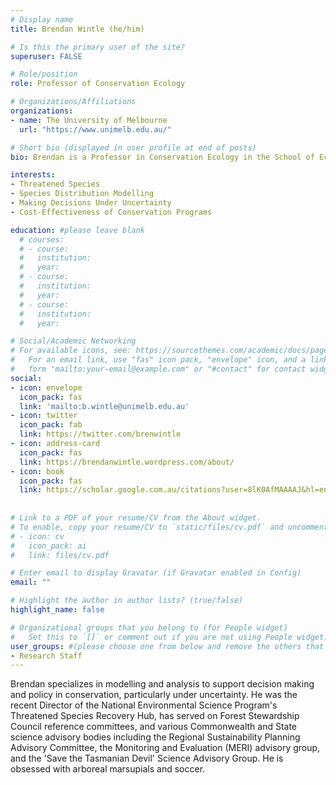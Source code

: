 ```yaml
---
# Display name
title: Brendan Wintle (he/him)

# Is this the primary user of the site?
superuser: FALSE

# Role/position
role: Professor of Conservation Ecology

# Organizations/Affiliations
organizations:
- name: The University of Melbourne
  url: "https://www.unimelb.edu.au/"

# Short bio (displayed in user profile at end of posts)
bio: Brendan is a Professor in Conservation Ecology in the School of Ecosystem and Forest Sciences & one of the PIs in the QAECO group. He is interested in uncertainty and conservation decision making. 

interests:
- Threatened Species
- Species Distribution Modelling
- Making Decisions Under Uncertainty
- Cost-Effectiveness of Conservation Programs

education: #please leave blank
  # courses:
  # - course:
  #   institution:
  #   year:
  # - course:
  #   institution:
  #   year:
  # - course:
  #   institution:
  #   year:

# Social/Academic Networking
# For available icons, see: https://sourcethemes.com/academic/docs/page-builder/#icons
#   For an email link, use "fas" icon pack, "envelope" icon, and a link in the
#   form "mailto:your-email@example.com" or "#contact" for contact widget.
social:
- icon: envelope
  icon_pack: fas
  link: 'mailto:b.wintle@unimelb.edu.au'
- icon: twitter
  icon_pack: fab
  link: https://twitter.com/brenwintle
- icon: address-card
  icon_pack: fas
  link: https://brendanwintle.wordpress.com/about/
- icon: book
  icon_pack: fas
  link: https://scholar.google.com.au/citations?user=8lK0AfMAAAAJ&hl=en
    
  
# Link to a PDF of your resume/CV from the About widget.
# To enable, copy your resume/CV to `static/files/cv.pdf` and uncomment the lines below.
# - icon: cv
#   icon_pack: ai
#   link: files/cv.pdf

# Enter email to display Gravatar (if Gravatar enabled in Config)
email: ""

# Highlight the author in author lists? (true/false)
highlight_name: false

# Organizational groups that you belong to (for People widget)
#   Set this to `[]` or comment out if you are not using People widget.
user_groups: #(please choose one from below and remove the others that aren't needed)
- Research Staff
---
```


Brendan specializes in modelling and analysis to support decision making and policy in conservation, particularly under uncertainty. He was the recent Director of the National Environmental Science Program's Threatened Species Recovery Hub, has served on Forest Stewardship Council reference committees, and various Commonwealth and State science advisory bodies including the Regional Sustainability Planning Advisory Committee, the Monitoring and Evaluation (MERI) advisory group, and the 'Save the Tasmanian Devil' Science Advisory Group. He is obsessed with arboreal marsupials and soccer. 
